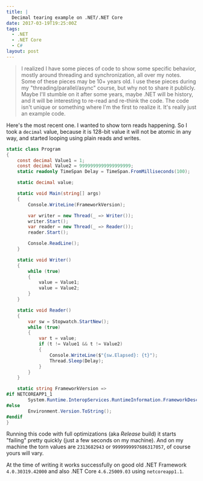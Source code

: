 ```yaml
---
title: |
  Decimal tearing example on .NET/.NET Core
date: 2017-03-19T19:25:00Z
tags:
  - .NET
  - .NET Core
  - C#
layout: post
---
```

> I realized I have some pieces of code to show some specific behavior, mostly around threading and synchronization, all over my notes. Some of these pieces may be 10+ years old. I use these pieces during my "threading/parallel/async" course, but why not to share it publicly. Maybe I'll stumble on it after some years, maybe .NET will be history, and it will be interesting to re-read and re-think the code. The code isn't unique or something where I'm the first to realize it. It's really just an example code.

Here's the most recent one. I wanted to show torn reads happening. So I took a `decimal` value, because it is 128-bit value it will not be atomic in any way, and started looping using plain reads and writes. 

<!-- excerpt -->

```csharp
static class Program
{
    const decimal Value1 = 1;
    const decimal Value2 = 9999999999999999999;
    static readonly TimeSpan Delay = TimeSpan.FromMilliseconds(100);

    static decimal value;

    static void Main(string[] args)
    {
        Console.WriteLine(FrameworkVersion);

        var writer = new Thread(_ => Writer());
        writer.Start();
        var reader = new Thread(_ => Reader());
        reader.Start();

        Console.ReadLine();
    }

    static void Writer()
    {
        while (true)
        {
            value = Value1;
            value = Value2;
        }
    }

    static void Reader()
    {
        var sw = Stopwatch.StartNew();
        while (true)
        {
            var t = value;
            if (t != Value1 && t != Value2)
            {
                Console.WriteLine($"{sw.Elapsed}: {t}");
                Thread.Sleep(Delay);
            }
        }
    }

    static string FrameworkVersion =>
#if NETCOREAPP1_1
        System.Runtime.InteropServices.RuntimeInformation.FrameworkDescription;
#else
        Environment.Version.ToString();
#endif
}
```

Running this code with full optimizations (aka _Release_ build) it starts "failing" pretty quickly (just a few seconds on my machine). And on my machine the torn values are `2313682943` or `9999999997686317057`, of course yours will vary.

At the time of writing it works successfully on good old .NET Framework `4.0.30319.42000` and also .NET Core `4.6.25009.03` using `netcoreapp1.1`.
